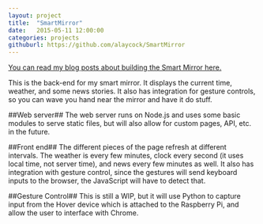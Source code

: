 ```yaml
---
layout: project
title:  "SmartMirror"
date:   2015-05-11 12:00:00
categories: projects
githuburl: https://github.com/alaycock/SmartMirror
---
```


[You can read my blog posts about building the Smart Mirror here.](http://localhost:4000/blog/2015/07/01/Smart-Mirror-Intro.html)

This is the back-end for my smart mirror. It displays the current time, weather,
and some news stories. It also has integration for gesture controls, so you can
wave you hand near the mirror and have it do stuff.

##Web server##
The web server runs on Node.js and uses some basic modules to serve static
files, but will also allow for custom pages, API, etc. in the future.

##Front end##
The different pieces of the page refresh at different intervals. The weather is
every few minutes, clock every second (it uses local time, not server
time), and news every few minutes as well. It also has integration with gesture
control, since the gestures will send keyboard inputs to the browser, the
JavaScript will have to detect that.

##Gesture Control##
This is still a WIP, but it will use Python to capture input from the Hover
device which is attached to the Raspberry Pi, and allow the user to interface
with Chrome.
